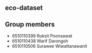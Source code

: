 ## eco-dataset

## Group members
- 6510110399 Ruksit Poonsawat
- 6510110438 Warif Darongoh
- 6510110506 Surawee Wiwattanawanit